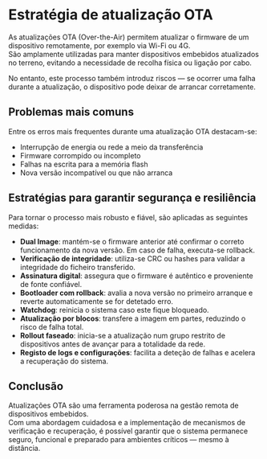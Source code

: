 # Estratégia de atualização OTA

As atualizações OTA (Over-the-Air) permitem atualizar o firmware de um dispositivo remotamente, por exemplo via Wi-Fi ou 4G.  
São amplamente utilizadas para manter dispositivos embebidos atualizados no terreno, evitando a necessidade de recolha física ou ligação por cabo.

No entanto, este processo também introduz riscos — se ocorrer uma falha durante a atualização, o dispositivo pode deixar de arrancar corretamente.

## Problemas mais comuns

Entre os erros mais frequentes durante uma atualização OTA destacam-se:
- Interrupção de energia ou rede a meio da transferência
- Firmware corrompido ou incompleto
- Falhas na escrita para a memória flash
- Nova versão incompatível ou que não arranca

## Estratégias para garantir segurança e resiliência

Para tornar o processo mais robusto e fiável, são aplicadas as seguintes medidas:

- **Dual Image**: mantém-se o firmware anterior até confirmar o correto funcionamento da nova versão. Em caso de falha, executa-se rollback.
- **Verificação de integridade**: utiliza-se CRC ou hashes para validar a integridade do ficheiro transferido.
- **Assinatura digital**: assegura que o firmware é autêntico e proveniente de fonte confiável.
- **Bootloader com rollback**: avalia a nova versão no primeiro arranque e reverte automaticamente se for detetado erro.
- **Watchdog**: reinicia o sistema caso este fique bloqueado.
- **Atualização por blocos**: transfere a imagem em partes, reduzindo o risco de falha total.
- **Rollout faseado**: inicia-se a atualização num grupo restrito de dispositivos antes de avançar para a totalidade da rede.
- **Registo de logs e configurações**: facilita a deteção de falhas e acelera a recuperação do sistema.

## Conclusão

Atualizações OTA são uma ferramenta poderosa na gestão remota de dispositivos embebidos.  
Com uma abordagem cuidadosa e a implementação de mecanismos de verificação e recuperação, é possível garantir que o sistema permanece seguro, funcional e preparado para ambientes críticos — mesmo à distância.